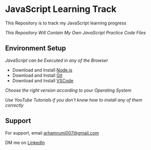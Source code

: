 # JavaScript Learning Track
This Repository is to track my JavaScript learning progress

_This Repository Will Contain My Own JavaScript Practice Code Files_
## Environment Setup

_JavaScript can be Executed in any of the Browser_
- Download and Install [Node.js](https://nodejs.org/en/download/)
- Download and Install [Git](https://git-scm.com/)
- Download and Install [VSCode](https://code.visualstudio.com/download)

_Choose the right version according to your Operating System_

_Use YouTube Tutorials if you don't know how to install any of them correctly_

## Support

For support, email arhamrumi007@gmail.com

DM me on [LinkedIn](https://www.linkedin.com/in/arham-rumi-94769b180/)

  
